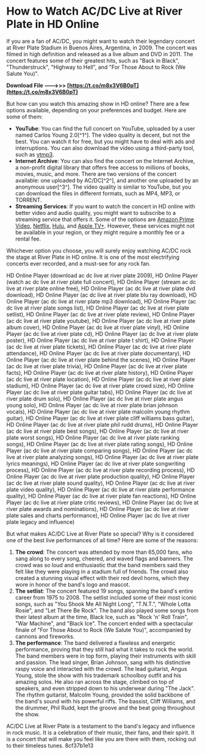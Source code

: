 
 
# How to Watch AC/DC Live at River Plate in HD Online
 
If you are a fan of AC/DC, you might want to watch their legendary concert at River Plate Stadium in Buenos Aires, Argentina, in 2009. The concert was filmed in high definition and released as a live album and DVD in 2011. The concert features some of their greatest hits, such as "Back in Black", "Thunderstruck", "Highway to Hell", and "For Those About to Rock (We Salute You)".
 
**Download File ———>>> [https://t.co/m8x3V6B0pT](https://t.co/m8x3V6B0pT)**


 
But how can you watch this amazing show in HD online? There are a few options available, depending on your preferences and budget. Here are some of them:
 
- **YouTube**: You can find the full concert on YouTube, uploaded by a user named Carlos Young 2.0[^1^]. The video quality is decent, but not the best. You can watch it for free, but you might have to deal with ads and interruptions. You can also download the video using a third-party tool, such as [ytmp3](https://ytmp3.cc/en13/).
- **Internet Archive**: You can also find the concert on the Internet Archive, a non-profit digital library that offers free access to millions of books, movies, music, and more. There are two versions of the concert available: one uploaded by AC/DC[^2^], and another one uploaded by an anonymous user[^3^]. The video quality is similar to YouTube, but you can download the files in different formats, such as MP4, MP3, or TORRENT.
- **Streaming Services**: If you want to watch the concert in HD online with better video and audio quality, you might want to subscribe to a streaming service that offers it. Some of the options are [Amazon Prime Video](https://www.amazon.com/AC-DC-Live-River-Plate/dp/B005WV6ZI8), [Netflix](https://www.netflix.com/title/70230640), [Hulu](https://www.hulu.com/movie/acdc-live-at-river-plate-2011-0f6f7c5e-8c5d-4f9c-bd7e-5e9c8f0e9d0f), and [Apple TV+](https://www.apple.com/tv/). However, these services might not be available in your region, or they might require a monthly fee or a rental fee.

Whichever option you choose, you will surely enjoy watching AC/DC rock the stage at River Plate in HD online. It is one of the most electrifying concerts ever recorded, and a must-see for any rock fan.
 
HD Online Player (download ac dc live at river plate 2009),  HD Online Player (watch ac dc live at river plate full concert),  HD Online Player (stream ac dc live at river plate online free),  HD Online Player (ac dc live at river plate dvd download),  HD Online Player (ac dc live at river plate blu ray download),  HD Online Player (ac dc live at river plate mp3 download),  HD Online Player (ac dc live at river plate songs list),  HD Online Player (ac dc live at river plate setlist),  HD Online Player (ac dc live at river plate review),  HD Online Player (ac dc live at river plate youtube),  HD Online Player (ac dc live at river plate album cover),  HD Online Player (ac dc live at river plate vinyl),  HD Online Player (ac dc live at river plate cd),  HD Online Player (ac dc live at river plate poster),  HD Online Player (ac dc live at river plate t shirt),  HD Online Player (ac dc live at river plate tickets),  HD Online Player (ac dc live at river plate attendance),  HD Online Player (ac dc live at river plate documentary),  HD Online Player (ac dc live at river plate behind the scenes),  HD Online Player (ac dc live at river plate trivia),  HD Online Player (ac dc live at river plate facts),  HD Online Player (ac dc live at river plate history),  HD Online Player (ac dc live at river plate location),  HD Online Player (ac dc live at river plate stadium),  HD Online Player (ac dc live at river plate crowd size),  HD Online Player (ac dc live at river plate guitar tabs),  HD Online Player (ac dc live at river plate drum solo),  HD Online Player (ac dc live at river plate angus young solo),  HD Online Player (ac dc live at river plate brian johnson vocals),  HD Online Player (ac dc live at river plate malcolm young rhythm guitar),  HD Online Player (ac dc live at river plate cliff williams bass guitar),  HD Online Player (ac dc live at river plate phil rudd drums),  HD Online Player (ac dc live at river plate best songs),  HD Online Player (ac dc live at river plate worst songs),  HD Online Player (ac dc live at river plate ranking songs),  HD Online Player (ac dc live at river plate rating songs),  HD Online Player (ac dc live at river plate comparing songs),  HD Online Player (ac dc live at river plate analyzing songs),  HD Online Player (ac dc live at river plate lyrics meanings),  HD Online Player (ac dc live at river plate songwriting process),  HD Online Player (ac dc live at river plate recording process),  HD Online Player (ac dc live at river plate production quality),  HD Online Player (ac dc live at river plate sound quality),  HD Online Player (ac dc live at river plate video quality),  HD Online Player (ac dc live at river plate performance quality),  HD Online Player (ac dc live at river plate fan reactions),  HD Online Player (ac dc live at river plate critic reviews),  HD Online Player (ac dc live at river plate awards and nominations),  HD Online Player (ac dc live at river plate sales and charts performance),  HD Online Player (ac dc live at river plate legacy and influence)
  
But what makes AC/DC Live at River Plate so special? Why is it considered one of the best live performances of all time? Here are some of the reasons:

1. **The crowd**: The concert was attended by more than 65,000 fans, who sang along to every song, cheered, and waved flags and banners. The crowd was so loud and enthusiastic that the band members said they felt like they were playing in a stadium full of friends. The crowd also created a stunning visual effect with their red devil horns, which they wore in honor of the band's logo and mascot.
2. **The setlist**: The concert featured 19 songs, spanning the band's entire career from 1975 to 2008. The setlist included some of their most iconic songs, such as "You Shook Me All Night Long", "T.N.T.", "Whole Lotta Rosie", and "Let There Be Rock". The band also played some songs from their latest album at the time, Black Ice, such as "Rock 'n' Roll Train", "War Machine", and "Black Ice". The concert ended with a spectacular finale of "For Those About to Rock (We Salute You)", accompanied by cannons and fireworks.
3. **The performance**: The band delivered a flawless and energetic performance, proving that they still had what it takes to rock the world. The band members were in top form, playing their instruments with skill and passion. The lead singer, Brian Johnson, sang with his distinctive raspy voice and interacted with the crowd. The lead guitarist, Angus Young, stole the show with his trademark schoolboy outfit and his amazing solos. He also ran across the stage, climbed on top of speakers, and even stripped down to his underwear during "The Jack". The rhythm guitarist, Malcolm Young, provided the solid backbone of the band's sound with his powerful riffs. The bassist, Cliff Williams, and the drummer, Phil Rudd, kept the groove and the beat going throughout the show.

AC/DC Live at River Plate is a testament to the band's legacy and influence in rock music. It is a celebration of their music, their fans, and their spirit. It is a concert that will make you feel like you are there with them, rocking out to their timeless tunes.
 8cf37b1e13
 
